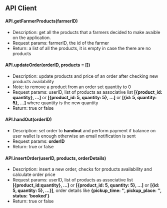 ## API Client

#### API.getFarmerProducts(farmerID)
  * Description: get all the products that a farmers decided to make avaible on
    the application.
  * Request params: farmerID, the id of the farmer 
  * Return: a list of all the products, it is empty in case the there are no
    products

#### API.updateOrder(orderID, products = []) 
  * Description: update products and price of an order after checking new products availability
  * Note: to remove a product from an order set quantity to 0
  * Request params: userID, list of products as associative list **[{product_id:
    quantity}, ...]** or **[{product_id: 5, quantity: 5}, ...]** or **[{id: 5,
    quantity: 5}, ...]** where quantity is the new quantity
  * Return: true or false

#### API.handOut(orderID) 
  * Description: set order to **handout** and perform payment if balance on user wallet is enough otherwise an email notification is sent
  * Request params: **orderID**
  * Return: true or false

#### API.insertOrder(userID, products, orderDetails) 
  * Description: insert a new order, checks for products availability and calculate order price
  * Request params: userID, list of products as associative list
    **[{product_id:quantity}, ...]** or **[{product_id: 5, quantity: 5}, ...]**
    or **[{id: 5, quantity: 5}, ...}]**, order details like **{pickup_time: '',
    pickup_place: '', status: 'booked'}**
  * Return: true or false

